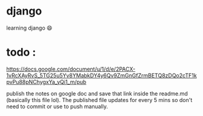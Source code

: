 # django

learning django 😄


# todo :

 https://docs.google.com/document/u/1/d/e/2PACX-1vRcXAyRvS_5TG25u5Yv8YMabkDY4y6Qv9ZmGnGfZrmBETQ8zDQo2cTF1kpvPu88pNChygxYa_yQi1_m/pub

publish the notes on google doc and save that link inside the readme.md (basically this file lol). The published file updates for every 5 mins so don't need to commit or use to push manually.
